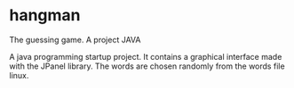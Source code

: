 # hangman
The guessing game. A project JAVA

A java programming startup project. It contains a graphical interface made with the JPanel library. The words are chosen randomly from the words file linux.
